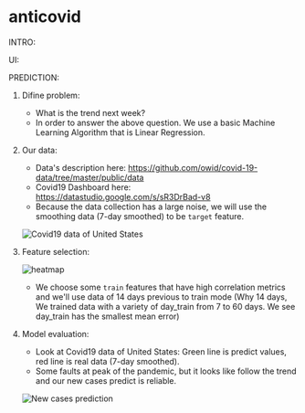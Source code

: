 # anticovid

INTRO:

UI:

PREDICTION:

1. Difine problem:
   - What is the trend next week?
   - In order to answer the above question. We use a basic Machine Learning Algorithm that is Linear Regression.
2. Our data:

   - Data's description here: https://github.com/owid/covid-19-data/tree/master/public/data
   - Covid19 Dashboard here: https://datastudio.google.com/s/sR3DrBad-v8
   - Because the data collection has a large noise, we will use the smoothing data (7-day smoothed) to be `target` feature.

   ![Covid19 data of United States](https://user-images.githubusercontent.com/48504388/137137839-db9bd5bc-d59e-43bd-95c0-ce80433f1f62.jpg)

3. Feature selection:

   ![heatmap](https://user-images.githubusercontent.com/48504388/137139543-b9bafbde-a434-4651-b878-69a820c3b376.jpg)

   - We choose some `train` features that have high correlation metrics and we'll use data of 14 days previous to train mode (Why 14 days, We trained data with a variety of day_train from 7 to 60 days. We see day_train has the smallest mean error)

4. Model evaluation:
   - Look at Covid19 data of United States: Green line is predict values, red line is real data (7-day smoothed). 
   - Some faults at peak of the pandemic, but it looks like follow the trend and our new cases predict is reliable.
 
   ![New cases prediction](https://user-images.githubusercontent.com/48504388/137333656-6765d3f9-598f-4af6-95d8-bc9bd719dce1.jpg)

